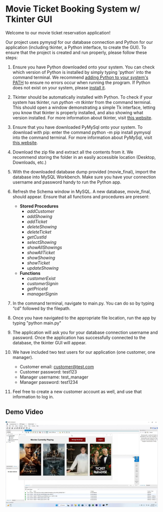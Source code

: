 # Movie Ticket Booking System w/ Tkinter GUI
Welcome to our movie ticket reservation application!  

Our project uses pymysql for our database connection and Python for our application (including tkinter, a
Python interface, to create the GUI). To ensure that the project is created and run properly, please follow
these steps:  

1) Ensure you have Python downloaded onto your system. You can check which version of Python 
is installed by simply typing 'python' into the command terminal. We recommend [adding Python to your system's PATH](https://www.makeuseof.com/python-windows-path/)
to ensure no errors occur when running the program. 
If Python does not exist on your system, please [install it](https://www.tomshardware.com/how-to/install-python-on-windows-10-and-11).  

2) Tkinter should be automatically installed with Python. To check if your system has tkinter, run
*python -m tkinter* from the command terminal. This should open a window demonstrating a
simple Tk interface, letting you know that tkinter is properly installed, and also showing what
version installed. For more information about tkinter, visit [this website](https://docs.python.org/3/library/tkinter.html).  

3) Ensure that you have downloaded PyMySql onto your system. To download with pip: enter the
command python -m pip install pymysql into the command terminal. For more information about
PyMySql, visit [this website](https://pypi.org/project/PyMySQL/).  

4) Download the zip file and extract all the contents from it. We recommend storing the folder in an easily accessible location (Desktop, Downloads, etc.)  

5) With the downloaded database dump provided (movie_final), import the database into MySQL Workbench. Make sure you have your connection username and password 
handy to run the Python app.  

6) Refresh the Schema window in MySQL. A new database, movie_final, should appear. Ensure that all functions and procedures are present:  
   - **Stored Procedures**
      - *addCustomer*
      - *addShowing*
      - *addTicket*
      - *deleteShowing*
      - *deleteTicket*
      - *getCustId*
      - *selectShowing*
      - *showAllShowings*
      - *showAllTicket*
      - *showShowing*
      - *showTicket*
      - *updateShowing*
   - **Functions**
      - *customerExist*
      - *customerSignin*
      - *getPriceId*
      - *managerSignin*  

7) In the command terminal, navigate to main.py. You can do so by typing “cd” followed by the filepath.  

8) Once you have navigated to the appropriate file location, run the app by typing "python main.py"  

9) The application will ask you for your database connection username and password. Once the application has successfully connected to the database, 
the tkinter GUI will appear.  

10) We have included two test users for our application (one customer, one manager).
    - Customer email: customer@test.com
    - Customer password: test123
    - Manager username: test_manager
    - Manager password: test1234  

11) Feel free to create a new customer account as well, and use that information to log in.

## Demo Video  
[![Movie Ticket Booking System Demo](https://github.com/jaimesi/Movie-Ticket-Booking-System/blob/master/assets/thumbnail.jpg)](https://youtu.be/7uTTbUk_my0)
